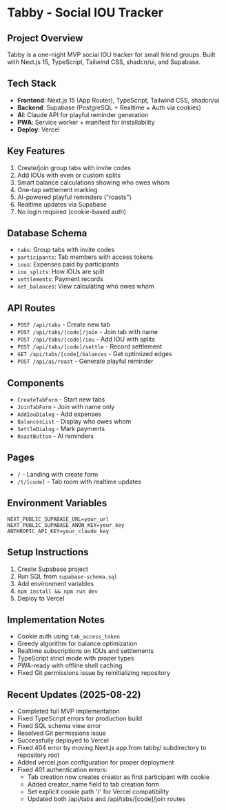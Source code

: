 # Tabby - Social IOU Tracker

## Project Overview
Tabby is a one-night MVP social IOU tracker for small friend groups. Built with Next.js 15, TypeScript, Tailwind CSS, shadcn/ui, and Supabase.

## Tech Stack
- **Frontend**: Next.js 15 (App Router), TypeScript, Tailwind CSS, shadcn/ui
- **Backend**: Supabase (PostgreSQL + Realtime + Auth via cookies)
- **AI**: Claude API for playful reminder generation
- **PWA**: Service worker + manifest for installability
- **Deploy**: Vercel

## Key Features
1. Create/join group tabs with invite codes
2. Add IOUs with even or custom splits
3. Smart balance calculations showing who owes whom
4. One-tap settlement marking
5. AI-powered playful reminders ("roasts")
6. Realtime updates via Supabase
7. No login required (cookie-based auth)

## Database Schema
- `tabs`: Group tabs with invite codes
- `participants`: Tab members with access tokens
- `ious`: Expenses paid by participants
- `iou_splits`: How IOUs are split
- `settlements`: Payment records
- `net_balances`: View calculating who owes whom

## API Routes
- `POST /api/tabs` - Create new tab
- `POST /api/tabs/[code]/join` - Join tab with name
- `POST /api/tabs/[code]/iou` - Add IOU with splits
- `POST /api/tabs/[code]/settle` - Record settlement
- `GET /api/tabs/[code]/balances` - Get optimized edges
- `POST /api/ai/roast` - Generate playful reminder

## Components
- `CreateTabForm` - Start new tabs
- `JoinTabForm` - Join with name only
- `AddIouDialog` - Add expenses
- `BalancesList` - Display who owes whom
- `SettleDialog` - Mark payments
- `RoastButton` - AI reminders

## Pages
- `/` - Landing with create form
- `/t/[code]` - Tab room with realtime updates

## Environment Variables
```
NEXT_PUBLIC_SUPABASE_URL=your_url
NEXT_PUBLIC_SUPABASE_ANON_KEY=your_key
ANTHROPIC_API_KEY=your_claude_key
```

## Setup Instructions
1. Create Supabase project
2. Run SQL from `supabase-schema.sql`
3. Add environment variables
4. `npm install && npm run dev`
5. Deploy to Vercel

## Implementation Notes
- Cookie auth using `tab_access_token`
- Greedy algorithm for balance optimization
- Realtime subscriptions on IOUs and settlements
- TypeScript strict mode with proper types
- PWA-ready with offline shell caching
- Fixed Git permissions issue by reinitializing repository

## Recent Updates (2025-08-22)
- Completed full MVP implementation
- Fixed TypeScript errors for production build
- Fixed SQL schema view error
- Resolved Git permissions issue
- Successfully deployed to Vercel
- Fixed 404 error by moving Next.js app from tabby/ subdirectory to repository root
- Added vercel.json configuration for proper deployment
- Fixed 401 authentication errors:
  - Tab creation now creates creator as first participant with cookie
  - Added creator_name field to tab creation form
  - Set explicit cookie path '/' for Vercel compatibility
  - Updated both /api/tabs and /api/tabs/[code]/join routes
